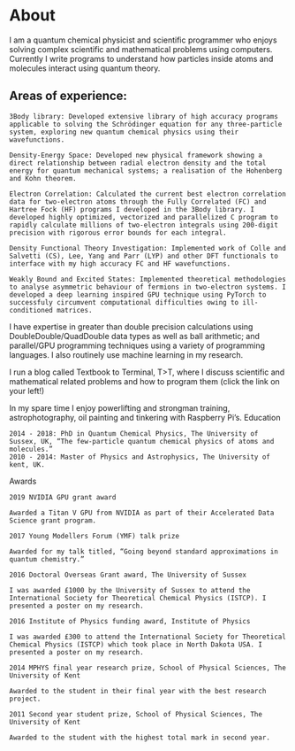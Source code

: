 # About

I am a quantum chemical physicist and scientific programmer who enjoys solving complex scientific and mathematical problems using computers. Currently I write programs to understand how particles inside atoms and molecules interact using quantum theory.

## Areas of experience:

    3Body library: Developed extensive library of high accuracy programs applicable to solving the Schrödinger equation for any three-particle system, exploring new quantum chemical physics using their wavefunctions.

    Density-Energy Space: Developed new physical framework showing a direct relationship between radial electron density and the total energy for quantum mechanical systems; a realisation of the Hohenberg and Kohn theorem.

    Electron Correlation: Calculated the current best electron correlation data for two-electron atoms through the Fully Correlated (FC) and Hartree Fock (HF) programs I developed in the 3Body library. I developed highly optimized, vectorized and parallelized C program to rapidly calculate millions of two-electron integrals using 200-digit precision with rigorous error bounds for each integral.

    Density Functional Theory Investigation: Implemented work of Colle and Salvetti (CS), Lee, Yang and Parr (LYP) and other DFT functionals to interface with my high accuracy FC and HF wavefunctions.

    Weakly Bound and Excited States: Implemented theoretical methodologies to analyse asymmetric behaviour of fermions in two-electron systems. I developed a deep learning inspired GPU technique using PyTorch to successfuly circumvent computational difficulties owing to ill-conditioned matrices.

I have expertise in greater than double precision calculations using DoubleDouble/QuadDouble data types as well as ball arithmetic; and parallel/GPU programming techniques using a variety of programming languages. I also routinely use machine learning in my research.

I run a blog called Textbook to Terminal, T>T, where I discuss scientific and mathematical related problems and how to program them (click the link on your left!)

In my spare time I enjoy powerlifting and strongman training, astrophotography, oil painting and tinkering with Raspberry Pi’s.
Education

    2014 - 2018: PhD in Quantum Chemical Physics, The University of Sussex, UK, “The few-particle quantum chemical physics of atoms and molecules.”
    2010 - 2014: Master of Physics and Astrophysics, The University of kent, UK.

Awards

    2019 NVIDIA GPU grant award

    Awarded a Titan V GPU from NVIDIA as part of their Accelerated Data Science grant program.

    2017 Young Modellers Forum (YMF) talk prize

    Awarded for my talk titled, “Going beyond standard approximations in quantum chemistry.”

    2016 Doctoral Overseas Grant award, The University of Sussex

    I was awarded £1000 by the University of Sussex to attend the International Society for Theoretical Chemical Physics (ISTCP). I presented a poster on my research.

    2016 Institute of Physics funding award, Institute of Physics

    I was awarded £300 to attend the International Society for Theoretical Chemical Physics (ISTCP) which took place in North Dakota USA. I presented a poster on my research.

    2014 MPHYS final year research prize, School of Physical Sciences, The University of Kent

    Awarded to the student in their final year with the best research project.

    2011 Second year student prize, School of Physical Sciences, The University of Kent

    Awarded to the student with the highest total mark in second year.